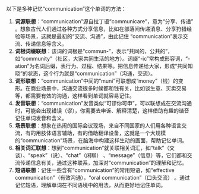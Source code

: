 以下是多种记忆“communication”这个单词的方法：
1. **词源联想**：“communication”源自拉丁语“communicare”，意为“分享、传递” 。想象古代人们通过各种方式分享信息，比如在部落间传递消息、分享狩猎经验等场景，这就是最初的“交流、沟通”，由此记住 “communication”表示交流、传递信息等含义。
2. **词根词缀联想**：该词的词根是“commun-”，表示“共同的，公共的”，如“community”（社区，大家共同生活的地方）。词缀“-ic”常构成形容词，“-ation”为名词后缀，表行为、过程、结果等。把信息传递给大家，形成“共同知晓”的状态，这个行为就是“communication”（沟通，交流）。
3. **词形联想**：“communication”中间的“muni”可联想成“money”（钱）的变形。在商业场景中，沟通交流很多时候都和钱有关，比如谈生意、买卖交易等，都需要有效的沟通，这样看到单词就容易记住。
4. **发音联想**：“communication”发音类似“可谬你可申”，可以联想成在交流沟通时，可能会出现错误（谬），你需要去申诉、解释清楚，这样借助有趣的谐音记住单词发音和含义。
5. **场景联想**：想象在热闹的国际会议现场，来自不同国家的人们用各种语言交流，有的用肢体语言辅助，有的借助翻译设备，这就是一个大规模的“communication”场景，在脑海中构建这样生动的画面，帮助记忆单词。
6. **相关词汇联想**：想到“communication”就关联相关词汇，如“talk”（交谈）、“speak”（说）、“chat”（闲聊） 、“message”（信息）等，它们都和交流传递信息有关，通过这种联系，加深对“communication”的理解和记忆。
7. **短语联想**：记住一些含有“communication”的常用短语，如“effective communication”（有效沟通），“oral communication”（口头交流） 。通过记忆短语，理解单词在不同语境中的用法，从而更好地记住单词。 